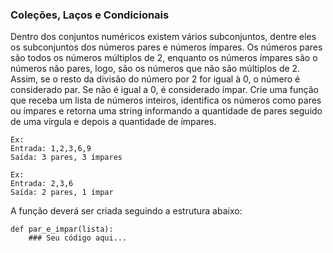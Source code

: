 ### Coleções, Laços e Condicionais

Dentro dos conjuntos numéricos existem vários subconjuntos, dentre eles os subconjuntos
dos números pares e números ímpares. Os números pares são todos os números múltiplos de 2,
enquanto os números ímpares são o números não pares, logo, são os números que não são múltiplos
de 2. 
Assim, se o resto da divisão do número por 2 for igual à 0, o número é considerado par. 
Se não é igual a 0, é considerado ímpar. 
Crie uma função que receba um lista de números inteiros, identifica os números como pares ou ímpares 
e retorna uma string informando a quantidade de pares seguido de uma vírgula e depois a quantidade de ímpares.

```
Ex:
Entrada: 1,2,3,6,9
Saída: 3 pares, 3 ímpares

Ex:
Entrada: 2,3,6
Saída: 2 pares, 1 ímpar
```

A função deverá ser criada seguindo a estrutura abaixo:

```
def par_e_impar(lista):
	### Seu código aqui...
```
